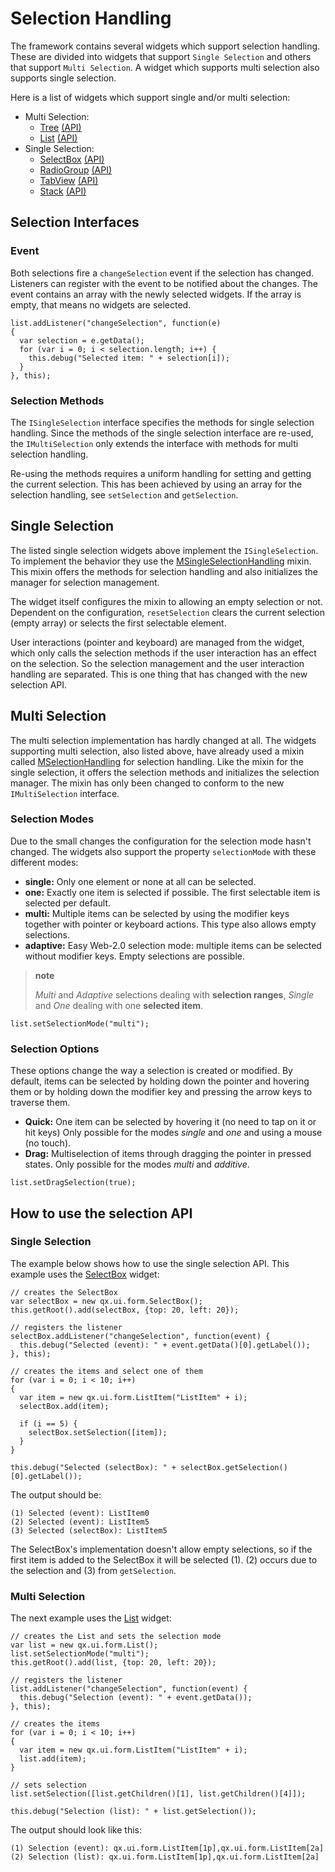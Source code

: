 Selection Handling
==================

The framework contains several widgets which support selection handling. These are divided into widgets that support `Single Selection` and others that support `Multi Selection`. A widget which supports multi selection also supports single selection.

Here is a list of widgets which support single and/or multi selection:

-   Multi Selection:
    -   [Tree](http://www.qooxdoo.org/devel/demobrowser/#widget~Tree.html) [(API)](http://www.qooxdoo.org/devel/api/#qx.ui.tree.Tree)
    -   [List](http://www.qooxdoo.org/devel/demobrowser/#widget~List.html) [(API)](http://www.qooxdoo.org/devel/api/#qx.ui.form.List)
-   Single Selection:
    -   [SelectBox](http://www.qooxdoo.org/devel/demobrowser/#widget~SelectBox.html) [(API)](http://www.qooxdoo.org/devel/api/#qx.ui.form.SelectBox)
    -   [RadioGroup](http://www.qooxdoo.org/devel/demobrowser/#widget~RadioButton.html) [(API)](http://www.qooxdoo.org/devel/api/#qx.ui.form.RadioGroup)
    -   [TabView](http://www.qooxdoo.org/devel/demobrowser/#widget~TabView.html) [(API)](http://www.qooxdoo.org/devel/api/#qx.ui.tabview.TabView)
    -   [Stack](http://www.qooxdoo.org/devel/demobrowser/#widget~StackContainer.html) [(API)](http://www.qooxdoo.org/devel/api/#qx.ui.container.Stack)

Selection Interfaces
--------------------

### Event

Both selections fire a `changeSelection` event if the selection has changed. Listeners can register with the event to be notified about the changes. The event contains an array with the newly selected widgets. If the array is empty, that means no widgets are selected.

    list.addListener("changeSelection", function(e)
    {
      var selection = e.getData();
      for (var i = 0; i < selection.length; i++) {
        this.debug("Selected item: " + selection[i]);
      }
    }, this);

### Selection Methods

The `ISingleSelection` interface specifies the methods for single selection handling. Since the methods of the single selection interface are re-used, the `IMultiSelection` only extends the interface with methods for multi selection handling.

Re-using the methods requires a uniform handling for setting and getting the current selection. This has been achieved by using an array for the selection handling, see `setSelection` and `getSelection`.

Single Selection
----------------

The listed single selection widgets above implement the `ISingleSelection`. To implement the behavior they use the [MSingleSelectionHandling](http://www.qooxdoo.org/devel/api/#qx.ui.core.MSingleSelectionHandling) mixin. This mixin offers the methods for selection handling and also initializes the manager for selection management.

The widget itself configures the mixin to allowing an empty selection or not. Dependent on the configuration, `resetSelection` clears the current selection (empty array) or selects the first selectable element.

User interactions (pointer and keyboard) are managed from the widget, which only calls the selection methods if the user interaction has an effect on the selection. So the selection management and the user interaction handling are separated. This is one thing that has changed with the new selection API.

Multi Selection
---------------

The multi selection implementation has hardly changed at all. The widgets supporting multi selection, also listed above, have already used a mixin called [MSelectionHandling](http://www.qooxdoo.org/devel/api/#qx.ui.core.MSelectionHandling) for selection handling. Like the mixin for the single selection, it offers the selection methods and initializes the selection manager. The mixin has only been changed to conform to the new `IMultiSelection` interface.

### Selection Modes

Due to the small changes the configuration for the selection mode hasn't changed. The widgets also support the property `selectionMode` with these different modes:

-   **single:** Only one element or none at all can be selected.
-   **one:** Exactly one item is selected if possible. The first selectable item is selected per default.
-   **multi:** Multiple items can be selected by using the modifier keys together with pointer or keyboard actions. This type also allows empty selections.
-   **adaptive:** Easy Web-2.0 selection mode: multiple items can be selected without modifier keys. Empty selections are possible.

> **note**
>
> *Multi* and *Adaptive* selections dealing with **selection ranges**, *Single* and *One* dealing with one **selected item**.

    list.setSelectionMode("multi");

### Selection Options

These options change the way a selection is created or modified. By default, items can be selected by holding down the pointer and hovering them or by holding down the modifier key and pressing the arrow keys to traverse them.

-   **Quick:** One item can be selected by hovering it (no need to tap on it or hit keys) Only possible for the modes *single* and *one* and using a mouse (no touch).
-   **Drag:** Multiselection of items through dragging the pointer in pressed states. Only possible for the modes *multi* and *additive*.

<!-- -->

    list.setDragSelection(true);

How to use the selection API
----------------------------

### Single Selection

The example below shows how to use the single selection API. This example uses the [SelectBox](http://www.qooxdoo.org/devel/api/#qx.ui.form.SelectBox) widget:

    // creates the SelectBox
    var selectBox = new qx.ui.form.SelectBox();
    this.getRoot().add(selectBox, {top: 20, left: 20});

    // registers the listener
    selectBox.addListener("changeSelection", function(event) {
      this.debug("Selected (event): " + event.getData()[0].getLabel());
    }, this);

    // creates the items and select one of them
    for (var i = 0; i < 10; i++)
    {
      var item = new qx.ui.form.ListItem("ListItem" + i);
      selectBox.add(item);

      if (i == 5) {
        selectBox.setSelection([item]);
      }
    }

    this.debug("Selected (selectBox): " + selectBox.getSelection()[0].getLabel());

The output should be:

    (1) Selected (event): ListItem0
    (2) Selected (event): ListItem5
    (3) Selected (selectBox): ListItem5

The SelectBox's implementation doesn't allow empty selections, so if the first item is added to the SelectBox it will be selected (1). (2) occurs due to the selection and (3) from `getSelection`.

### Multi Selection

The next example uses the [List](http://www.qooxdoo.org/devel/api/#qx.ui.form.List) widget:

    // creates the List and sets the selection mode
    var list = new qx.ui.form.List();
    list.setSelectionMode("multi");
    this.getRoot().add(list, {top: 20, left: 20});

    // registers the listener
    list.addListener("changeSelection", function(event) {
      this.debug("Selection (event): " + event.getData());
    }, this);

    // creates the items
    for (var i = 0; i < 10; i++)
    {
      var item = new qx.ui.form.ListItem("ListItem" + i);
      list.add(item);
    }

    // sets selection
    list.setSelection([list.getChildren()[1], list.getChildren()[4]]);

    this.debug("Selection (list): " + list.getSelection());

The output should look like this:

    (1) Selection (event): qx.ui.form.ListItem[1p],qx.ui.form.ListItem[2a]
    (2) Selection (list): qx.ui.form.ListItem[1p],qx.ui.form.ListItem[2a]
